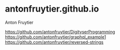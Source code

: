 # antonfruytier.github.io
Anton Fruytier 

https://github.com/antonfruytier/DigityserProgramming  
https://github.com/antonfruytier/graphql_example1  
https://github.com/antonfruytier/reversed-strings
